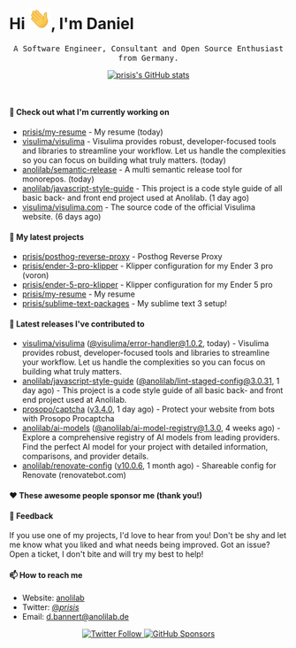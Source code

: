<h1>Hi <img src="https://github.com/prisis/prisis/blob/main/images/hi.gif?raw=true" width="40px" />, I'm Daniel</h1>
<p align="center">
    <samp>A Software Engineer, Consultant and Open Source Enthusiast from Germany.</samp>
</p>

<p align="center">
    <a href="https://github.com/prisis">
        <img alt="prisis's GitHub stats" src="https://github-readme-stats.vercel.app/api?username=prisis&count_private=true&show_icons=true&hide_title=true&include_all_commits=true">
    </a>
</p>

<br/>

#### 👷 Check out what I'm currently working on

- [prisis/my-resume](https://github.com/prisis/my-resume) - My resume (today)
- [visulima/visulima](https://github.com/visulima/visulima) - Visulima provides robust, developer-focused tools and libraries to streamline your workflow. Let us handle the complexities so you can focus on building what truly matters. (today)
- [anolilab/semantic-release](https://github.com/anolilab/semantic-release) - A multi semantic release tool for monorepos. (today)
- [anolilab/javascript-style-guide](https://github.com/anolilab/javascript-style-guide) - This project is a code style guide of all basic back- and front end project used at Anolilab. (1 day ago)
- [visulima/visulima.com](https://github.com/visulima/visulima.com) - The source code of the official Visulima website. (6 days ago)

#### 🌱 My latest projects

- [prisis/posthog-reverse-proxy](https://github.com/prisis/posthog-reverse-proxy) - Posthog Reverse Proxy
- [prisis/ender-3-pro-klipper](https://github.com/prisis/ender-3-pro-klipper) - Klipper configuration for my Ender 3 pro (voron)
- [prisis/ender-5-pro-klipper](https://github.com/prisis/ender-5-pro-klipper) - Klipper configuration for my Ender 5 pro
- [prisis/my-resume](https://github.com/prisis/my-resume) - My resume
- [prisis/sublime-text-packages](https://github.com/prisis/sublime-text-packages) - My sublime text 3 setup!

#### 🔭 Latest releases I've contributed to

- [visulima/visulima](https://github.com/visulima/visulima) ([@visulima/error-handler@1.0.2](https://github.com/visulima/visulima/releases/tag/%40visulima/error-handler%401.0.2), today) - Visulima provides robust, developer-focused tools and libraries to streamline your workflow. Let us handle the complexities so you can focus on building what truly matters.
- [anolilab/javascript-style-guide](https://github.com/anolilab/javascript-style-guide) ([@anolilab/lint-staged-config@3.0.31](https://github.com/anolilab/javascript-style-guide/releases/tag/%40anolilab/lint-staged-config%403.0.31), 1 day ago) - This project is a code style guide of all basic back- and front end project used at Anolilab.
- [prosopo/captcha](https://github.com/prosopo/captcha) ([v3.4.0](https://github.com/prosopo/captcha/releases/tag/v3.4.0), 1 day ago) - Protect your website from bots with Prosopo Procaptcha
- [anolilab/ai-models](https://github.com/anolilab/ai-models) ([@anolilab/ai-model-registry@1.3.0](https://github.com/anolilab/ai-models/releases/tag/%40anolilab/ai-model-registry%401.3.0), 4 weeks ago) - Explore a comprehensive registry of AI models from leading providers. Find the perfect AI model for your project with detailed information, comparisons, and provider details.
- [anolilab/renovate-config](https://github.com/anolilab/renovate-config) ([v10.0.6](https://github.com/anolilab/renovate-config/releases/tag/v10.0.6), 1 month ago) - Shareable config for Renovate (renovatebot.com)

#### ❤️ These awesome people sponsor me (thank you!)


#### 💬 Feedback

If you use one of my projects, I'd love to hear from you! Don't be shy and let me know what you liked
and what needs being improved. Got an issue? Open a ticket, I don't bite and will try my best to help!

#### 📫 How to reach me

- Website: [anolilab](https://anolilab.com)
- Twitter: [@_prisis_](https://twitter.com/_prisis_)
- Email: [d.bannert@anolilab.de](mailto://d.bannert@anolilab.de)

<p align="center">
    <a href="https://twitter.com/_prisis_">
        <img alt="Twitter Follow" src="https://img.shields.io/twitter/follow/_prisis_?style=for-the-badge">
    </a>
    <a href="https://github.com/sponsors/prisis">
        <img alt="GitHub Sponsors" src="https://img.shields.io/static/v1?label=Sponsor&message=%E2%9D%A4&logo=GitHub&style=for-the-badge">
    </a>
</p>
